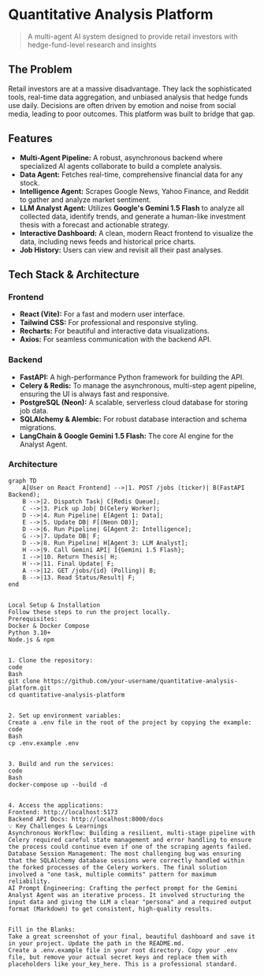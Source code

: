 # Quantitative Analysis Platform
> A multi-agent AI system designed to provide retail investors with hedge-fund-level research and insights


## The Problem
Retail investors are at a massive disadvantage. They lack the sophisticated tools, real-time data aggregation, and unbiased analysis that hedge funds use daily. Decisions are often driven by emotion and noise from social media, leading to poor outcomes. This platform was built to bridge that gap.

## Features
- **Multi-Agent Pipeline:** A robust, asynchronous backend where specialized AI agents collaborate to build a complete analysis.
- **Data Agent:** Fetches real-time, comprehensive financial data for any stock.
- **Intelligence Agent:** Scrapes Google News, Yahoo Finance, and Reddit to gather and analyze market sentiment.
- **LLM Analyst Agent:** Utilizes **Google's Gemini 1.5 Flash** to analyze all collected data, identify trends, and generate a human-like investment thesis with a forecast and actionable strategy.
- **Interactive Dashboard:** A clean, modern React frontend to visualize the data, including news feeds and historical price charts.
- **Job History:** Users can view and revisit all their past analyses.


## Tech Stack & Architecture

### Frontend
- **React (Vite):** For a fast and modern user interface.
- **Tailwind CSS:** For professional and responsive styling.
- **Recharts:** For beautiful and interactive data visualizations.
- **Axios:** For seamless communication with the backend API.

### Backend
- **FastAPI:** A high-performance Python framework for building the API.
- **Celery & Redis:** To manage the asynchronous, multi-step agent pipeline, ensuring the UI is always fast and responsive.
- **PostgreSQL (Neon):** A scalable, serverless cloud database for storing job data.
- **SQLAlchemy & Alembic:** For robust database interaction and schema migrations.
- **LangChain & Google Gemini 1.5 Flash:** The core AI engine for the Analyst Agent.


### Architecture
```mermaid
graph TD
    A[User on React Frontend] -->|1. POST /jobs (ticker)| B(FastAPI Backend);
    B -->|2. Dispatch Task| C[Redis Queue];
    C -->|3. Pick up Job| D(Celery Worker);
    D -->|4. Run Pipeline| E[Agent 1: Data];
    E -->|5. Update DB| F[(Neon DB)];
    D -->|6. Run Pipeline| G[Agent 2: Intelligence];
    G -->|7. Update DB| F;
    D -->|8. Run Pipeline| H[Agent 3: LLM Analyst];
    H -->|9. Call Gemini API| I{Gemini 1.5 Flash};
    I -->|10. Return Thesis| H;
    H -->|11. Final Update| F;
    A -->|12. GET /jobs/{id} (Polling)| B;
    B -->|13. Read Status/Result| F;
end


Local Setup & Installation
Follow these steps to run the project locally.
Prerequisites:
Docker & Docker Compose
Python 3.10+
Node.js & npm


1. Clone the repository:
code
Bash
git clone https://github.com/your-username/quantitative-analysis-platform.git
cd quantitative-analysis-platform


2. Set up environment variables:
Create a .env file in the root of the project by copying the example:
code
Bash
cp .env.example .env


3. Build and run the services:
code
Bash
docker-compose up --build -d


4. Access the applications:
Frontend: http://localhost:5173
Backend API Docs: http://localhost:8000/docs
💡 Key Challenges & Learnings
Asynchronous Workflow: Building a resilient, multi-stage pipeline with Celery required careful state management and error handling to ensure the process could continue even if one of the scraping agents failed.
Database Session Management: The most challenging bug was ensuring that the SQLAlchemy database sessions were correctly handled within the forked processes of the Celery workers. The final solution involved a "one task, multiple commits" pattern for maximum reliability.
AI Prompt Engineering: Crafting the perfect prompt for the Gemini Analyst Agent was an iterative process. It involved structuring the input data and giving the LLM a clear "persona" and a required output format (Markdown) to get consistent, high-quality results.


Fill in the Blanks:
Take a great screenshot of your final, beautiful dashboard and save it in your project. Update the path in the README.md.
Create a .env.example file in your root directory. Copy your .env file, but remove your actual secret keys and replace them with placeholders like your_key_here. This is a professional standard.
